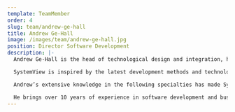```yaml
---
template: TeamMember
order: 4
slug: team/andrew-ge-hall
title: Andrew Ge-Hall
image: /images/team/andrew-ge-hall.jpg
position: Director Software Development
description: |-
  Andrew Ge-Hall is the head of technological design and integration, he leads a brilliant team of data engineers and web developers, and oversees cybersecurity measures.

  SystemView is inspired by the latest development methods and technologies. While the front-end is intuitive and notably uncluttered, its sophisticated system architecture operates seamlessly in complex and data-rich environments. It draws from diverse healthcare source systems, translates daily operations, resource modelling and corporate reporting into a holistic operational performance management tool. It has close to real-time refresh rates and is available to thousands of users per health service, each with personalised preferences, discussion boards and email/SMS reminders.

  Andrew’s extensive knowledge in the following specialties has made SystemView possible - QlikView, Business Objects, Datawarehousing, MS SQL Server 2000-2017, SQL Server Integration Services, Java, Full Stack Devops management, Certified Scrum Master, and more.

  He brings over 10 years of experience in software development and business intelligence within the health sector, with a significant accomplishment of designing the architecture behind Gold Coast Health Service’s multi-award winning Management Information System deployed in over 60 hospitals. Remarkably, he concurrently lectured at Ballarat University and several business schools for 15 years.
---
```

